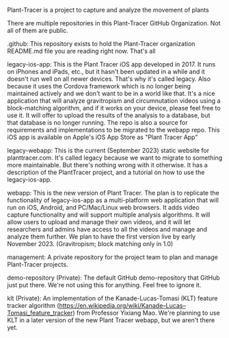 <!--

**Here are some ideas to get you started:**

🙋‍♀️ A short introduction - what is your organization all about?
🌈 Contribution guidelines - how can the community get involved?
👩‍💻 Useful resources - where can the community find your docs? Is there anything else the community should know?
🍿 Fun facts - what does your team eat for breakfast?
🧙 Remember, you can do mighty things with the power of [Markdown](https://docs.github.com/github/writing-on-github/getting-started-with-writing-and-formatting-on-github/basic-writing-and-formatting-syntax)
-->

Plant-Tracer is a project to capture and analyze the movement of plants

There are multiple repositories in this Plant-Tracer GitHub Organization. Not all of them are public.

.github: This repository exists to hold the Plant-Tracer organization README.md file you are reading right now. That's all

legacy-ios-app: This is the Plant Tracer iOS app developed in 2017. It runs on iPhones and iPads, etc., but it hasn't been updated in a while and it doesn't run well on all newer devices. That's why it's called legacy. Also because it uses the Cordova framework which is no longer being maintained actively and we don't want to be in a world like that. It's a nice application that will analyze gravitropism and circumnutation videos using a block-matching algorithm, and if it works on your device, please feel free to use it. It will offer to upload the results of the analysis to a database, but that database is no longer running. The repo is also a source for requirements and implementations to be migrated to the webapp repo. This iOS app is available on Apple's iOS App Store as "Plant Tracer App"

legacy-webapp: This is the current (September 2023) static website for planttracer.com. It's called legacy because we want to migrate to something more maintainable. But there's nothing wrong with it otherwise. It has a description of the PlantTracer project, and a tutorial on how to use the legacy-ios-app.

webapp: This is the new version of Plant Tracer. The plan is to replicate the functionality of legacy-ios-app as a multi-platform web application that will run on iOS, Android, and PC/Mac/Linux web browsers. It adds video capture functionality and will support multiple analysis algorithms. It will allow users to upload and manage their own videos, and it will let researchers and admins have access to all the videos and manage and analyze them further. We plan to have the first version live by early November 2023. (Gravitropism; block matching only in 1.0)

management: A private repository for the project team to plan and manage Plant-Tracer projects.

demo-repository (Private): The default GitHub demo-repository that GitHub just put there. We're not using this for anything. Feel free to ignore it.

klt (Private): An implementation of the Kanade-Lucas-Tomasi (KLT) feature tracker algorithm (https://en.wikipedia.org/wiki/Kanade–Lucas–Tomasi_feature_tracker) from Professor Yixiang Mao. We're planning to use KLT in a later version of the new Plant Tracer webapp, but we aren't there yet.
